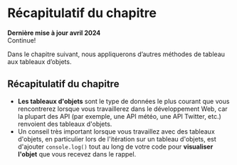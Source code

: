 # Récapitulatif du chapitre

**Dernière mise à jour avril 2024**  
Continue!

Dans le chapitre suivant, nous appliquerons d’autres méthodes de tableau aux tableaux d’objets.

## Récapitulatif du chapitre
- **Les tableaux d'objets** sont le type de données le plus courant que vous rencontrerez lorsque vous travaillerez dans le développement Web, car la plupart des API (par exemple, une API météo, une API Twitter, etc.) renvoient des tableaux d'objets.
- Un conseil très important lorsque vous travaillez avec des tableaux d'objets, en particulier lors de l'itération sur un tableau d'objets, est d'ajouter `console.log()` tout au long de votre code pour **visualiser l'objet** que vous recevez dans le rappel.
```